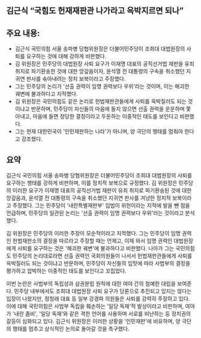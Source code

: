 ## 김근식 “국힘도 헌재재판관 나가라고 윽박지르면 되나”

## 주요 내용:
*   김근식 국민의힘 서울 송파병 당협위원장은 더불어민주당이 조희대 대법원장의 사퇴를 요구하는 것에 대해 강하게 비판했다.
*   김 위원장은 민주당의 대법원장 사퇴 요구가 이재명 대표의 공직선거법 재판을 유죄 취지로 파기환송한 것에 대한 앙갚음이자, 윤석열 전 대통령의 구속을 취소했던 지귀연 판사를 솎아내려는 정치 보복이라고 주장했다.
*   그는 민주당의 논리가 '선출 권력이 임명 권력보다 우위'라는 것이며, 이는 해괴한 궤변에 불과하다고 지적했다.
*   김 위원장은 국민의힘도 같은 논리로 헌법재판관들에게 사퇴를 윽박질러도 되는 것이냐고 반문하며, 민주당이 자신들의 마음에 들지 않으면 선출 권력을 운운하며 쫓아내고, 마음에 들면 정당한 결정이라고 두둔하는 이중적인 태도를 보인다고 비판했다.
*   그는 현재 대한민국이 '인민재판하는 나라'가 아니며, 양 극단의 행태를 멈춰야 한다고 강조했다.

## 요약

김근식 국민의힘 서울 송파병 당협위원장은 더불어민주당이 조희대 대법원장의 사퇴를 요구하는 행태를 강하게 비판하며, 이를 정치적 보복으로 규정했다. 김 위원장은 민주당의 이러한 요구가 이재명 대표의 공직선거법 재판이 유죄 취지로 파기환송된 것에 대한 앙갚음과, 윤석열 전 대통령의 구속을 취소했던 지귀연 판사를 겨냥한 정치적 보복이라고 주장했다. 그는 민주당이 '내란특별재판부' 입법이 위헌이라는 지적에 발을 뺀 점을 언급하며, 민주당의 일관된 논리는 '선출 권력이 임명 권력보다 우위'라는 것이라고 분석했다.

김 위원장은 민주당의 이러한 주장이 모순적이라고 지적했다. 그는 민주당이 임명 권력인 헌법재판소의 결정을 따르라고 주장할 때는 언제고, 이제 와서 임명 권력인 대법원장에게 사퇴를 요구하는 것은 '해괴한 궤변'에 불과하다고 비판했다. 나아가 그는 국민의힘도 민주당의 논리대로라면 선출 권력인 국회의원들이 나서서 헌법재판관들에게 사퇴를 윽박질러도 되는 것이냐고 반문하며, 민주당이 자신들의 입맛에 따라 사법부의 결정을 평가하고 압박하는 이중적인 태도를 보인다고 꼬집었다.

이번 논란은 사법부의 독립성과 삼권분립 원칙에 대한 여야 간의 첨예한 대립을 보여준다. 민주당 내부에서도 조희대 대법원장 사퇴 요구가 당론으로 추진되고 있지는 않다는 입장이 나왔지만, 정청래 대표 등 일부 강경파 의원들은 사퇴를 강력히 주장하고 있다. 이에 대해 국민의힘은 사법부 독립을 훼손하는 '일당 독재'적 발상이라고 비판하며, 여야가 '내란 좀비', '일당 독재'와 같은 격한 언어를 사용하며 서로를 비난하는 등 정치권의 갈등이 심화되고 있다. 김근식 위원장은 이러한 상황을 '인민재판'에 비유하며, 양 극단의 행태를 멈추고 상식적인 논의로 돌아갈 것을 촉구했다.